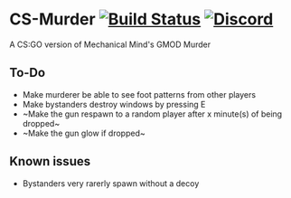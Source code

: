 # CS-Murder [![Build Status](https://img.shields.io/travis/condolent/CSMurder.svg?style=flat-square)](https://travis-ci.org/condolent/CSMurder) [![Discord](https://img.shields.io/badge/Discord-Join%20chat%20%E2%86%92-738bd7.svg?style=flat-square)](https://discord.gg/UcXacWk)
A CS:GO version of Mechanical Mind's GMOD Murder

## To-Do
- Make murderer be able to see foot patterns from other players
- Make bystanders destroy windows by pressing E
- ~Make the gun respawn to a random player after x minute(s) of being dropped~
- ~Make the gun glow if dropped~

## Known issues
- Bystanders very rarerly spawn without a decoy